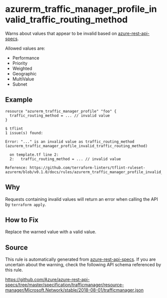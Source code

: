 <!--- This file generated by `tools/apispec-rule-gen/main.go`. DO NOT EDIT --->

# azurerm_traffic_manager_profile_invalid_traffic_routing_method

Warns about values that appear to be invalid based on [azure-rest-api-specs](https://github.com/Azure/azure-rest-api-specs).

Allowed values are:
- Performance
- Priority
- Weighted
- Geographic
- MultiValue
- Subnet

## Example

```hcl
resource "azurerm_traffic_manager_profile" "foo" {
  traffic_routing_method = ... // invalid value
}
```

```
$ tflint
1 issue(s) found:

Error: "..." is an invalid value as traffic_routing_method (azurerm_traffic_manager_profile_invalid_traffic_routing_method)

  on template.tf line 2:
  2:   traffic_routing_method = ... // invalid value

Reference: https://github.com/terraform-linters/tflint-ruleset-azurerm/blob/v0.1.0/docs/rules/azurerm_traffic_manager_profile_invalid_traffic_routing_method.md

```

## Why

Requests containing invalid values will return an error when calling the API by `terraform apply`.

## How to Fix

Replace the warned value with a valid value.

## Source

This rule is automatically generated from [azure-rest-api-specs](https://github.com/Azure/azure-rest-api-specs). If you are uncertain about the warning, check the following API schema referenced by this rule.

https://github.com/Azure/azure-rest-api-specs/tree/master/specification/trafficmanager/resource-manager/Microsoft.Network/stable/2018-08-01/trafficmanager.json
